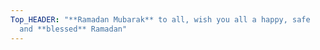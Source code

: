 ```yaml
---
Top_HEADER: "**Ramadan Mubarak** to all, wish you all a happy, safe
  and **blessed** Ramadan"
---
```

